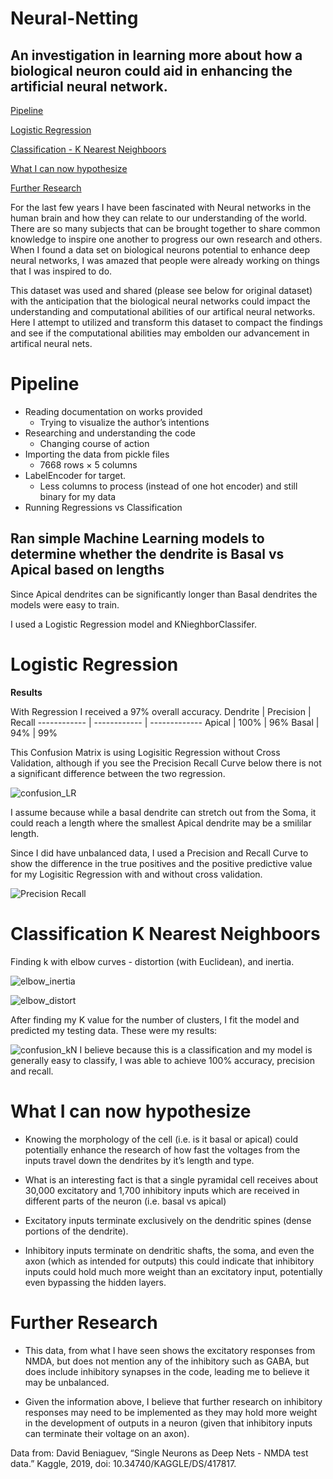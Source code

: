 # Neural-Netting

## An investigation in learning more about how a biological neuron could aid in enhancing the artificial neural network.

[Pipeline](#Pipeline)

[Logistic Regression](#Logistic-Regression)

[Classification - K Nearest Neighboors](#Classification-K-Nearest-Neighboors)

[What I can now hypothesize](#What-I-can-now-hypothesize)

[Further Research](#Further-Research)

For the last few years I have been fascinated with Neural networks in the human brain and how they can relate to our understanding of the world. There are so many subjects that can be brought together to share common knowledge to inspire one another to progress our own research and others. When I found a data set on biological neurons potential to enhance deep neural networks, I was amazed that people were already working on things that I was inspired to do. 

This dataset was used and shared (please see below for original dataset) with the anticipation that the biological neural networks could impact the understanding and computational abilities of our artifical neural networks. Here I attempt to utilized and transform this dataset to compact the findings and see if the computational abilities may embolden our advancement in artifical neural nets. 

# Pipeline
* Reading documentation on works provided
  * Trying to visualize the author’s intentions
* Researching and understanding the code
   * Changing course of action
* Importing the data from pickle files
   * 7668 rows × 5 columns
* LabelEncoder for target.
   * Less columns to process (instead of one hot encoder) and still binary for my data
* Running Regressions vs Classification 

## Ran simple Machine Learning models to determine whether the dendrite is Basal vs Apical based on lengths
 
 Since Apical dendrites can be significantly longer than Basal dendrites the models were easy to train. 

I used a Logistic Regression model and KNieghborClassifer.

# Logistic Regression
**Results**

With Regression I received a 97% overall accuracy. 
Dendrite | Precision | Recall
------------ | ------------ | -------------
Apical | 100% | 96%
Basal | 94% |  99%

This Confusion Matrix is using Logisitic Regression without Cross Validation, although if you see the Precision Recall Curve below there is not a significant difference between the two regression. 

![confusion_LR](https://user-images.githubusercontent.com/61055286/126071810-f17ed2d2-cff4-4035-aaef-f2632fa154c9.png)

I assume because while a basal dendrite can stretch out from the Soma, it could reach a length where the smallest Apical dendrite may be a smililar length.

Since I did have unbalanced data, I used a Precision and Recall Curve to show the difference in the true positives and the positive predictive value for my Logisitic Regression with and without cross validation. 

![Precision Recall](https://user-images.githubusercontent.com/61055286/126071697-3db8d454-aece-4417-bbe8-1fde7b124a21.png)  

# Classification K Nearest Neighboors
Finding k with elbow curves - distortion (with Euclidean), and inertia. 

![elbow_inertia](https://user-images.githubusercontent.com/61055286/126071755-6b385a4c-49ca-4660-8e1f-2cfb56958c48.png)

![elbow_distort](https://user-images.githubusercontent.com/61055286/126071757-cb77ce1e-1186-4af1-9647-ed2643fc5022.png)

After finding my K value for the number of clusters, I fit the model and predicted my testing data. These were my results: 

![confusion_kN](https://user-images.githubusercontent.com/61055286/126071761-d220cd51-3bbe-4e3b-9553-9afde2b07f14.png)
I believe because this is a classification and my model is generally easy to classify, I was able to achieve 100% accuracy, precision and recall. 

# What I can now hypothesize
* Knowing the morphology of the cell (i.e. is it basal or apical) could potentially enhance the research of how fast the voltages from the inputs travel down the dendrites by it’s length and type. 

* What is an interesting fact is that a single pyramidal cell receives about 30,000 excitatory and 1,700 inhibitory inputs which are received in different parts of the neuron (i.e. basal vs apical)

* Excitatory inputs terminate exclusively on the dendritic spines (dense portions of the dendrite).

* Inhibitory inputs terminate on dendritic shafts, the soma, and even the axon (which as intended for outputs) this could indicate that inhibitory inputs could hold much more weight than an excitatory input, potentially even bypassing the hidden layers. 

# Further Research

* This data, from what I have seen shows the excitatory responses from NMDA, but does not mention any of the inhibitory such as GABA, but does include inhibitory synapses in the code, leading me to believe it may be unbalanced. 

* Given the information above, I believe that further research on inhibitory responses may need to be implemented as they may hold more weight in the development of outputs in a neuron (given that inhibitory inputs can terminate their voltage on an axon).


Data from: David Beniaguev, “Single Neurons as Deep Nets - NMDA test data.” Kaggle, 2019, doi: 10.34740/KAGGLE/DS/417817.


